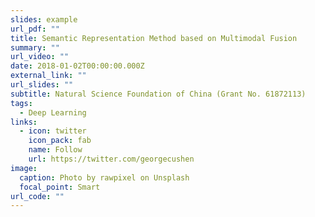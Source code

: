 ```yaml
---
slides: example
url_pdf: ""
title: Semantic Representation Method based on Multimodal Fusion
summary: ""
url_video: ""
date: 2018-01-02T00:00:00.000Z
external_link: ""
url_slides: ""
subtitle: Natural Science Foundation of China (Grant No. 61872113)
tags:
  - Deep Learning
links:
  - icon: twitter
    icon_pack: fab
    name: Follow
    url: https://twitter.com/georgecushen
image:
  caption: Photo by rawpixel on Unsplash
  focal_point: Smart
url_code: ""
---
```

